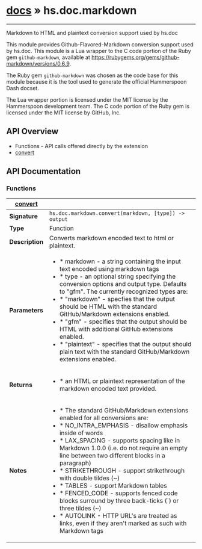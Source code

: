 # [docs](index.md) » hs.doc.markdown
---

Markdown to HTML and plaintext conversion support used by hs.doc

This module provides Github-Flavored-Markdown conversion support used by hs.doc.  This module is a Lua wrapper to the C code portion of the Ruby gem `github-markdown`, available at https://rubygems.org/gems/github-markdown/versions/0.6.9.

The Ruby gem `github-markdown` was chosen as the code base for this module because it is the tool used to generate the official Hammerspoon Dash docset.

The Lua wrapper portion is licensed under the MIT license by the Hammerspoon development team.  The C code portion of the Ruby gem is licensed under the MIT license by GitHub, Inc.

## API Overview
* Functions - API calls offered directly by the extension
 * [convert](#convert)

## API Documentation

### Functions

| [convert](#convert)         |                                                                                     |
| --------------------------------------------|-------------------------------------------------------------------------------------|
| **Signature**                               | `hs.doc.markdown.convert(markdown, [type]) -> output`                                                                    |
| **Type**                                    | Function                                                                     |
| **Description**                             | Converts markdown encoded text to html or plaintext.                                                                     |
| **Parameters**                              | <ul><li> * markdown - a string containing the input text encoded using markdown tags</li><li> * type     - an optional string specifying the conversion options and output type.  Defaults to "gfm".  The currently recognized types are:</li><li>   * "markdown"  - specfies that the output should be HTML with the standard GitHub/Markdown extensions enabled.</li><li>   * "gfm"       - specifies that the output should be HTML with additional GitHub extensions enabled.</li><li>   * "plaintext" - specifies that the output should plain text with the standard GitHub/Markdown extensions enabled.</li></ul> |
| **Returns**                                 | <ul><li> * an HTML or plaintext representation of the markdown encoded text provided.</li></ul>          |
| **Notes**                                   | <ul><li> * The standard GitHub/Markdown extensions enabled for all conversions are:</li><li>   * NO_INTRA_EMPHASIS -  disallow emphasis inside of words</li><li>   * LAX_SPACING       - supports spacing like in Markdown 1.0.0 (i.e. do not require an empty line between two different blocks in a paragraph)</li><li>   * STRIKETHROUGH     - support strikethrough with double tildes (~)</li><li>   * TABLES            - support Markdown tables</li><li>   * FENCED_CODE       - supports fenced code blocks surround by three back-ticks (`) or three tildes (~)</li><li>   * AUTOLINK          - HTTP URL's are treated as links, even if they aren't marked as such with Markdown tags</li></ul>                |

